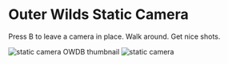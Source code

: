 # Outer Wilds Static Camera

Press B to leave a camera in place. Walk around. Get nice shots.

![static camera OWDB thumbnail](https://user-images.githubusercontent.com/22628069/143732166-161a591f-65ec-405d-b949-6e02c7af72f7.png)
![static camera](https://user-images.githubusercontent.com/22628069/143537259-7765bec4-3807-4b5b-916f-e227e9d77b1e.png)
